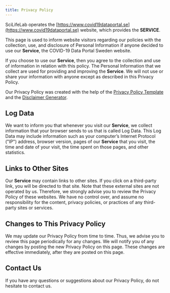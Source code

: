 ```yaml
---
title: Privacy Policy
---
```


SciLifeLab operates the [https://www.covid19dataportal.se](https://www.covid19dataportal.se) website, which provides the **SERVICE**.

This page is used to inform website visitors regarding our policies with the collection, use, and disclosure of Personal Information if anyone decided to use our **Service**, the COVID-19 Data Portal Sweden website.

If you choose to use our **Service**, then you agree to the collection and use of information in relation with this policy.
The Personal Information that we collect are used for providing and improving the **Service**.
We will not use or share your information with anyone except as described in this Privacy Policy.

Our Privacy Policy was created with the help of the [Privacy Policy Template](https://www.privacypolicytemplate.net) and the [Disclaimer Generator](https://www.disclaimergenerator.org/).

## Log Data

We want to inform you that whenever you visit our **Service**, we collect information that your browser sends to us that is called Log Data. This Log Data may include information such as your computer’s Internet Protocol ("IP") address, browser version, pages of our **Service** that you visit, the time and date of your visit, the time spent on those pages, and other statistics.

<!--
## Cookies

Cookies are files with small amount of data that is commonly used as an anonymous unique identifier. These are sent to your browser from the website that you visit and are stored on your computer’s hard drive.

Our website uses these "cookies" to collection information and to improve our **Service**. You have the option to either accept or refuse these cookies, and know when a cookie is being sent to your computer. If you choose to refuse our cookies, you may not be able to use some portions of our **Service**.

For more general information on cookies, please read ["What Are Cookies"](https://www.cookieconsent.com/what-are-cookies/).
-->

<!--
## Service Providers

We reserve the right to employ third-party companies and individuals due to the following reasons:

* To facilitate our **Service**;
* To provide the **Service** on our behalf;
* To perform **Service**-related services; or
* To assist us in analyzing how our **Service** is used.

We want to inform our **Service** users that these third parties have access to your Personal Information. The reason is to perform the tasks assigned to them on our behalf. However, they are obligated not to disclose or use the information for any other purpose.
-->

## Links to Other Sites

Our **Service** may contain links to other sites. If you click on a third-party link, you will be directed to that site.
Note that these external sites are not operated by us.
Therefore, we strongly advise you to review the Privacy Policy of these websites.
We have no control over, and assume no responsibility for the content, privacy policies, or practices of any third-party sites or services.

## Changes to This Privacy Policy

We may update our Privacy Policy from time to time.
Thus, we advise you to review this page periodically for any changes.
We will notify you of any changes by posting the new Privacy Policy on this page.
These changes are effective immediately, after they are posted on this page.

## Contact Us

If you have any questions or suggestions about our Privacy Policy, do not hesitate to contact us.
